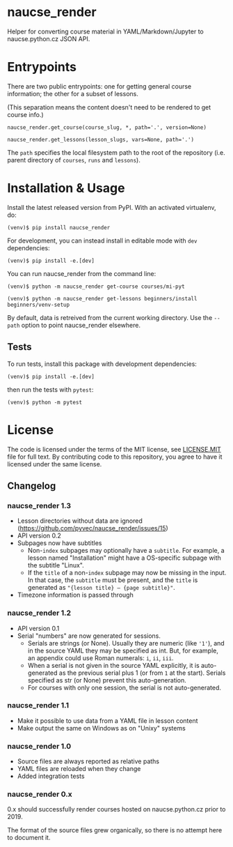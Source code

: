 # naucse_render

Helper for converting course material in YAML/Markdown/Jupyter to
naucse.python.cz JSON API.


# Entrypoints

There are two public entrypoints: one for getting general course information;
the other for a subset of lessons.

(This separation means the content doesn't need to be rendered to get course
info.)

`naucse_render.get_course(course_slug, *, path='.', version=None)`

`naucse_render.get_lessons(lesson_slugs, vars=None, path='.')`

The `path` specifies the local filesystem path to the root of the repository
(i.e. parent directory of `courses`, `runs` and `lessons`).


# Installation & Usage

Install the latest released version from PyPI.
With an activated virtualenv, do:

```console
(venv)$ pip install naucse_render
```

For development, you can instead install in editable mode
with `dev` dependencies:

```console
(venv)$ pip install -e.[dev]
```

You can run naucse_render from the command line:

```console
(venv)$ python -m naucse_render get-course courses/mi-pyt

(venv)$ python -m naucse_render get-lessons beginners/install beginners/venv-setup
```

By default, data is retreived from the current working directory.
Use the `--path` option to point naucse_render elsewhere.


## Tests

To run tests, install this package with development dependencies:

```console
(venv)$ pip install -e.[dev]
```

then run the tests with `pytest`:

```console
(venv)$ python -m pytest
```


# License

The code is licensed under the terms of the MIT license, see [LICENSE.MIT] file
for full text. By contributing code to this repository, you agree to have it
licensed under the same license.

[LICENSE.MIT]: https://github.com/pyvec/naucse.python.cz/blob/master/LICENSE.MIT


## Changelog

### naucse_render 1.3

* Lesson directories without data are ignored
  (https://github.com/pyvec/naucse_render/issues/15)
* API version 0.2
* Subpages now have subtitles
  * Non-`index` subpages may optionally have a `subtitle`. For example,
    a lesson named "Installation" might have a OS-specific subpage with the
    subtitle "Linux".
  * If the `title` of a non-`index` subpage may now be missing in the input.
    In that case, the `subtitle` must be present, and the `title` is generated
    as `"{lesson title} – {page subtitle}"`.
* Timezone information is passed through


### naucse_render 1.2

* API version 0.1
* Serial "numbers" are now generated for sessions.
  * Serials are strings (or None). Usually they are numeric (like `'1'`),
    and in the source YAML they may be specified as int.
    But, for example, an appendix could use Roman numerals: `i`, `ii`, `iii`.
  * When a serial is not given in the source YAML explicitly, it is
    auto-generated as the previous serial plus 1 (or from `1` at the start).
    Serials specified as str (or None) prevent this auto-generation.
  * For courses with only one session, the serial is not auto-generated.


### naucse_render 1.1

* Make it possible to use data from a YAML file in lesson content
* Make output the same on Windows as on "Unixy" systems


### naucse_render 1.0

* Source files are always reported as relative paths
* YAML files are reloaded when they change
* Added integration tests


### naucse_render 0.x

0.x should successfully render courses hosted on naucse.python.cz
prior to 2019.

The format of the source files grew organically, so there is no attempt here
to document it.
